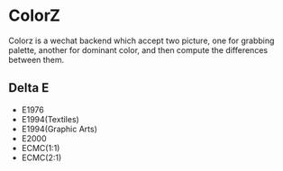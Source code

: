 # ColorZ


Colorz is a wechat backend which accept two picture, one for grabbing palette, another for dominant color, and then compute the differences between them.

## Delta E

* E1976
* E1994(Textiles)
* E1994(Graphic Arts)
* E2000
* ECMC(1:1)
* ECMC(2:1)